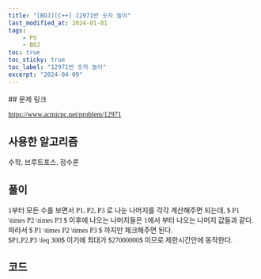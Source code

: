 ```yaml
---
title: "[BOJ][C++] 12971번 숫자 놀이"
last_modified_at: 2024-01-01
tags:
    - PS
    - BOJ
toc: true
toc_sticky: true
toc_label: "12971번 숫자 놀이"
excerpt: "2024-04-09"
---
```


<style>
  .font-style {
    font-family: "TheJamsil5Bold";
    font-style: normal;
    font-size: 1em;
    font-weight: 100;
  }
</style>
<p style="font-size:1.2em"> </p>
## 문제 링크

[<span class="font-style">https://www.acmicpc.net/problem/12971</span>](https://www.acmicpc.net/problem/12971)

## 사용한 알고리즘

<p class="font-style"> 수학, 브루트포스, 정수론 </p>

## 풀이

<p class="font-style"> 1부터 모든 수를 보면서 P1, P2, P3 로 나눈 나머지를 각각 계산해주면 되는데, $ P1 \times P2 \times P3 $ 이후에 나오는 나머지들은 1에서 부터 나오는 나머지 값들과 같다.<br> 따라서 $ P1 \times P2 \times P3 $ 까지만 체크해주면 된다. <br>$P1,P2,P3 \leq 300$ 이기에 최대가 $27000000$ 이므로 제한시간안에 동작한다.</p>

## 코드

<div class="my-gist">
  <script src="https://gist.github.com/nanowater/0772b73354959a12c8fcc7451d15f49c.js"></script>
</div>

<style>
  /* https://github.com/lonekorean/gist-syntax-themes */
  @import url('https://cdn.rawgit.com/lonekorean/gist-syntax-themes/d49b91b3/stylesheets/idle-fingers.css');

  @import url('https://fonts.googleapis.com/css?family=Fira+Code');
  .my-gist body {
    font: 16px 'Fira Code', monospace;
  }
  .my-gist body .gist .gist-file {
    border-color: #555 #555 #444
  }
  .my-gist body .gist .gist-data {
    border-color: #555
  }
  .my-gist body .gist .gist-meta {
    color: #ffffff;
    background: #373737; 
  }
  .my-gist body .gist .gist-meta a {
    color: #ffffff
  }
  .my-gist body .gist .gist-data .pl-s .pl-s1 {
    color: #a5c261
  }
</style>
